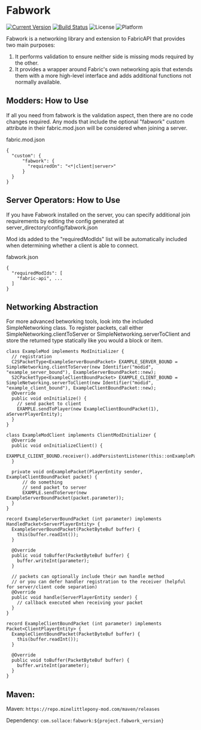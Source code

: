 Fabwork
========

[![Current Version](https://img.shields.io/github/v/release/MineLittlePony/Fabwork)](https://github.com/MineLittlePony/Fabwork/releases/latest)
[![Build Status](https://github.com/Sollace/Fabwork/actions/workflows/gradle-build.yml/badge.svg)](https://github.com/Sollace/Fabwork/actions/workflows/gradle-build.yml)
![License](https://img.shields.io/github/license/Sollace/Fabwork)
![Platform](https://img.shields.io/badge/api-fabric-orange.svg)

Fabwork is a networking library and extension to FabricAPI that provides two main purposes:

1. It performs validation to ensure neither side is missing mods required by the other.
2. It provides a wrapper around Fabric's own networking apis that extends them with a more high-level interface and adds additional functions not normally available.


## Modders: How to Use

If all you need from fabwork is the validation aspect, then there are no code changes required.
Any mods that include the optional "fabwork" custom attribute in their fabric.mod.json will be considered when joining a server.

fabric.mod.json
```
{
  "custom": {
      "fabwork": {
        "requiredOn": "<*|client|server>"
      }
  }
}
```


## Server Operators: How to Use

If you have Fabwork installed on the server, you can specify additional join requirements by editing the config generated at server_directory/config/fabwork.json

Mod ids added to the "requiredModIds" list will be automatically included when determining whether a client is able to connect.

fabwork.json
```
{
  "requiredModIds": [
    "fabric-api", ...
  ]
}
```

## Networking Abstraction

For more advanced betworking tools, look into the included SimpleNetworking class.
To register packets, call either SimpleNetworking.clientToServer or SimpleNetworking.serverToClient and store the returned type statically
like you would a block or item.

```
class ExampleMod implements ModInitializer {
  // registration
  C2SPacketType<ExampleServerBoundPacket> EXAMPLE_SERVER_BOUND = SimpleNetworking.clientToServer(new Identifier("modid", "example_server_bound"), ExampleServerBoundPacket::new);
  S2CPacketType<ExampleClientBoundPacket> EXAMPLE_CLIENT_BOUND = SimpleNetworking.serverToClient(new Identifier("modid", "example_client_bound"), ExampleClientBoundPacket::new);
  @Override
  public void onInitialize() {
    // send packet to client
    EXAMPLE.sendToPlayer(new ExampleClientBoundPacket(1), aServerPlayerEntity);
  }
}

class ExampleModClient implements ClientModInitializer {
  @Override
  public void onInitializeClient() {
    EXAMPLE_CLIENT_BOUND.receiver().addPersistentListener(this::onExamplePacket);
  }

  private void onExamplePacket(PlayerEntity sender, ExampleClientBoundPacket packet) {
      // do something
      // send packet to server
      EXAMPLE.sendToServer(new ExampleServerBoundPacket(packet.parameter));
  }
}

record ExampleServerBoundPacket (int parameter) implements HandledPacket<ServerPlayerEntity> {
  ExampleServerBoundPacket(PacketByteBuf buffer) {
    this(buffer.readInt());
  }

  @Override
  public void toBuffer(PacketByteBuf buffer) {
    buffer.writeInt(parameter);
  }

  // packets can optionally include their own handle method
  // or you can defer handler registration to the receiver (helpful for server/client code separation)
  @Override
  public void handle(ServerPlayerEntity sender) {
    // callback executed when receiving your packet
  }
}

record ExampleClientBoundPacket (int parameter) implements Packet<ClientPlayerEntity> {
  ExampleClientBoundPacket(PacketByteBuf buffer) {
    this(buffer.readInt());
  }

  @Override
  public void toBuffer(PacketByteBuf buffer) {
    buffer.writeInt(parameter);
  }
}
```

## Maven:

Maven: `https://repo.minelittlepony-mod.com/maven/releases`

Dependency: `com.sollace:fabwork:${project.fabwork_version}`
